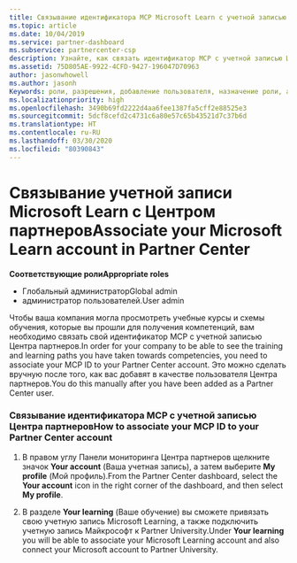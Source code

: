 ```yaml
---
title: Связывание идентификатора MCP Microsoft Learn с учетной записью Центра партнеров | Центр партнеров
ms.topic: article
ms.date: 10/04/2019
ms.service: partner-dashboard
ms.subservice: partnercenter-csp
description: Узнайте, как связать идентификатор MCP с учетной записью Центра партнеров, чтобы ваша компания могла просматривать учебные курсы и схемы обучения, которые вы изучили для получения компетенций.
ms.assetid: 75D805AE-9922-4CFD-9427-196047D70963
author: jasonwhowell
ms.author: jasonh
Keywords: роли, разрешения, добавление пользователя, назначение роли, администратор, агент, идентификатор MCP, Microsoft Learn
ms.localizationpriority: high
ms.openlocfilehash: 3490b69fd2222d4aa6fee1387fa5cff2e88525e3
ms.sourcegitcommit: 5dcf8cefd2c4731c6a80e57c65b43521d7c37b6d
ms.translationtype: HT
ms.contentlocale: ru-RU
ms.lasthandoff: 03/30/2020
ms.locfileid: "80390843"
---
```

# <a name="associate-your-microsoft-learn-account-in-partner-center"></a><span data-ttu-id="6b3f7-104">Связывание учетной записи Microsoft Learn с Центром партнеров</span><span class="sxs-lookup"><span data-stu-id="6b3f7-104">Associate your Microsoft Learn account in Partner Center</span></span>

<span data-ttu-id="6b3f7-105">**Соответствующие роли**</span><span class="sxs-lookup"><span data-stu-id="6b3f7-105">**Appropriate roles**</span></span>
-   <span data-ttu-id="6b3f7-106">Глобальный администратор</span><span class="sxs-lookup"><span data-stu-id="6b3f7-106">Global admin</span></span>
-   <span data-ttu-id="6b3f7-107">администратор пользователей.</span><span class="sxs-lookup"><span data-stu-id="6b3f7-107">User admin</span></span>

<span data-ttu-id="6b3f7-108">Чтобы ваша компания могла просмотреть учебные курсы и схемы обучения, которые вы прошли для получения компетенций, вам необходимо связать свой идентификатор MCP с учетной записью Центра партнеров.</span><span class="sxs-lookup"><span data-stu-id="6b3f7-108">In order for your company to be able to see the training and learning paths you have taken towards competencies, you need to associate your MCP ID to your Partner Center account.</span></span> <span data-ttu-id="6b3f7-109">Это можно сделать вручную после того, как вас добавят в качестве пользователя Центра партнеров.</span><span class="sxs-lookup"><span data-stu-id="6b3f7-109">You do this manually after you have been added as a Partner Center user.</span></span>

### <a name="how-to-associate-your-mcp-id-to-your-partner-center-account"></a><span data-ttu-id="6b3f7-110">Связывание идентификатора MCP с учетной записью Центра партнеров</span><span class="sxs-lookup"><span data-stu-id="6b3f7-110">How to associate your MCP ID to your Partner Center account</span></span>

1. <span data-ttu-id="6b3f7-111">В правом углу Панели мониторинга Центра партнеров щелкните значок **Your account** (Ваша учетная запись), а затем выберите **My profile** (Мой профиль).</span><span class="sxs-lookup"><span data-stu-id="6b3f7-111">From the Partner Center dashboard, select the **Your account** icon in the right corner of the dashboard, and then select **My profile**.</span></span>

2. <span data-ttu-id="6b3f7-112">В разделе **Your learning** (Ваше обучение) вы сможете привязать свою учетную запись Microsoft Learning, а также подключить учетную запись Майкрософт к Partner University.</span><span class="sxs-lookup"><span data-stu-id="6b3f7-112">Under **Your learning** you will be able to associate your Microsoft Learning account and also connect your Microsoft account to Partner University.</span></span>
